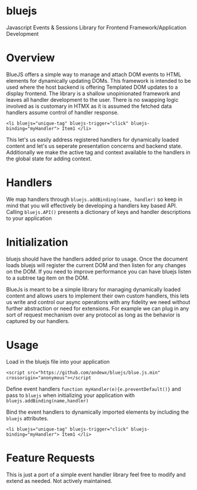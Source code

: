 # bluejs
Javascript Events &amp; Sessions Library for Frontend Framework/Application Development


# Overview

BlueJS offers a simple way to manage and attach DOM events to HTML elements for dynamically updating DOMs. This framework is intended to be used where the host backend is offering Templated DOM updates to a display frontend. The library is a shallow unopinionated framework and leaves all handler development to the user. There is no swapping logic involved as is customary in HTMX as it is assumed the fetched data handlers assume control of handler response.

`<li bluejs="unique-tag" bluejs-trigger="click" bluejs-binding="myHandler"> Item1 </li>`

This let's us easily address registered handlers for dynamically loaded content and let's us seperate presentation concerns and backend state. Additionally we make the active tag and context available to the handlers in the global state for adding context.

# Handlers

We map handlers through `bluejs.addBinding(name, handler)` so keep in mind that you will effectively be developing a handlers key based API. Calling `bluejs.API()` presents a dictionary of keys and handler descriptions to your application

# Initialization

bluejs should have the handlers added prior to usage. Once the document loads bluejs will register the current DOM and then listen for any changes on the DOM. If you need to improve performance you can have bluejs listen to a subtree tag item on the DOM.

BlueJs is meant to be a simple library for managing dynamically loaded content and allows users to implement their own custom handlers, this lets us write and control our async operations with  any fidelity we need without further abstraction or need for extensions. For example we can plug in any sort of request mechanism over any protocol as long as the behavior is captured by our handlers.


# Usage

Load in the bluejs file into your application

```
<script src="https://github.com/andewx/bluejs/blue.js.min" crossorigin="anonymous"></script
```

Define event handlers `function myHandler(e){e.preventDefault()}` and pass to `bluejs` when initializing your application with `bluejs.addBinding(name,handler)`

Bind the event handlers to dynamically imported elements by including the `bluejs` attributes. 

`<li bluejs="unique-tag" bluejs-trigger="click" bluejs-binding="myHandler"> Item1 </li>`

# Feature Requests

This is just a port of a simple event handler library feel free to modify and extend as needed. Not actively maintained.

